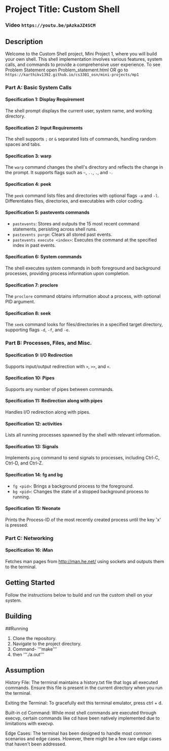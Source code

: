 # Project Title: Custom Shell


### Video `https://youtu.be/pAzkaJZ4SCM`

## Description

Welcome to the Custom Shell project, Mini Project 1, where you will build your own shell. This shell implementation involves various features, system calls, and commands to provide a comprehensive user experience.
To see Problem Statement open Problem_statement.html OR go to `https://karthikv1392.github.io/cs3301_osn/mini-projects/mp1`
### Part A: Basic System Calls

#### Specification 1: Display Requirement
The shell prompt displays the current user, system name, and working directory.


#### Specification 2: Input Requirements
The shell supports `;` or `&` separated lists of commands, handling random spaces and tabs.

#### Specification 3: warp
The `warp` command changes the shell's directory and reflects the change in the prompt. It supports flags such as `~`, `..`, `.`, and `-`.

#### Specification 4: peek
The `peek` command lists files and directories with optional flags `-a` and `-l`. Differentiates files, directories, and executables with color coding.

#### Specification 5: pastevents commands
- `pastevents`: Stores and outputs the 15 most recent command statements, persisting across shell runs.
- `pastevents purge`: Clears all stored past events.
- `pastevents execute <index>`: Executes the command at the specified index in past events.

#### Specification 6: System commands
The shell executes system commands in both foreground and background processes, providing process information upon completion.

#### Specification 7: proclore
The `proclore` command obtains information about a process, with optional PID argument.

#### Specification 8: seek
The `seek` command looks for files/directories in a specified target directory, supporting flags `-d`, `-f`, and `-e`.

### Part B: Processes, Files, and Misc.

#### Specification 9: I/O Redirection
Supports input/output redirection with `>`, `>>`, and `<`.

#### Specification 10: Pipes
Supports any number of pipes between commands.

#### Specification 11: Redirection along with pipes
Handles I/O redirection along with pipes.

#### Specification 12: activities
Lists all running processes spawned by the shell with relevant information.

#### Specification 13: Signals
Implements `ping` command to send signals to processes, including Ctrl-C, Ctrl-D, and Ctrl-Z.

#### Specification 14: fg and bg
- `fg <pid>`: Brings a background process to the foreground.
- `bg <pid>`: Changes the state of a stopped background process to running.

#### Specification 15: Neonate
Prints the Process-ID of the most recently created process until the key 'x' is pressed.

### Part C: Networking

#### Specification 16: iMan
Fetches man pages from http://man.he.net/ using sockets and outputs them to the terminal.

## Getting Started

Follow the instructions below to build and run the custom shell on your system.


## Building


##Running
1. Clone the repository.
2. Navigate to the project directory.
3. Command- '''make'''
4. then '''./a.out'''


## Assumption
History File: The terminal maintains a history.txt file that logs all executed commands. Ensure this file is present in the current directory when you run the terminal.

Exiting the Terminal: To gracefully exit this terminal emulator, press ctrl + d.

Built-in cd Command: While most shell commands are executed through execvp, certain commands like cd have been natively implemented due to limitations with execvp.

 Edge Cases: The terminal has been designed to handle most common scenarios and edge cases. However, there might be a few rare edge cases that haven't been addressed.


